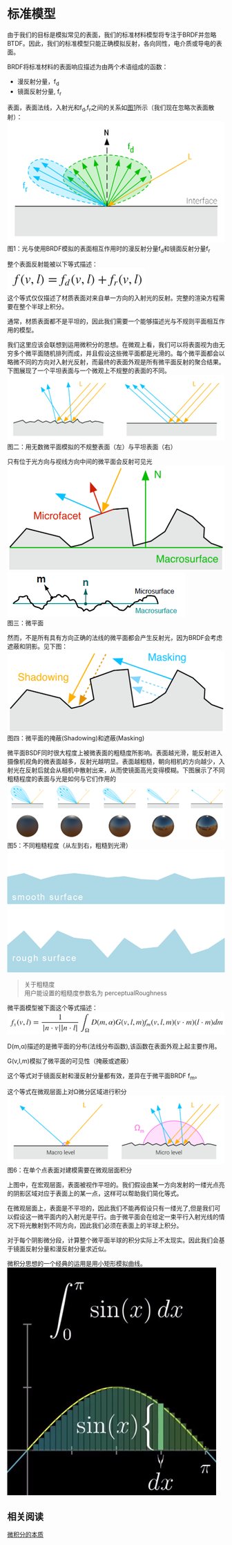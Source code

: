 # 标准模型
由于我们的目标是模拟常见的表面，我们的标准材料模型将专注于BRDF并忽略BTDF。因此，我们的标准模型只能正确模拟反射，各向同性，电介质或导电的表面。

BRDF将标准材料的表面响应描述为由两个术语组成的函数：
- 漫反射分量，f<sub>d</sub>
- 镜面反射分量, f<sub>r</sub>

表面，表面法线，入射光和f<sub>d</sub>,f<sub>r</sub>之间的关系如[图1](figure_1)所示（我们现在忽略次表面散射）：
![figure_1](../../assets/material/4.1/diagram_fr_fd.png)
图1：光与使用BRDF模拟的表面相互作用时的漫反射分量f<sub>d</sub>和镜面反射分量f<sub>r</sub>

整个表面反射能被以下等式描述：  
![fd_fr](../../assets/material/4.1/formula/fd_fr.png)  
这个等式仅仅描述了材质表面对来自单一方向的入射光的反射。完整的渲染方程需要在整个半球上积分。

通常，材质表面都不是平坦的，因此我们需要一个能够描述光与不规则平面相互作用的模型。

我们这里应该会联想到运用微积分的思想。在微观上看，我们可以将表面视为由无穷多个微平面随机排列而成，并且假设这些微平面都是光滑的。每个微平面都会以略微不同的方向对入射光反射，而最终的表面外观是所有微平面反射的聚合结果。下图展现了一个平坦表面与一个微观上不规整的表面的不同。
![diagram_microfacet](../../assets/material/4.1/diagram_microfacet.png)  
图二：用无数微平面模拟的不规整表面（左）与平坦表面（右）

只有位于光方向与视线方向中间的微平面会反射可见光
![diagram_macrosurface](../../assets/material/4.1/diagram_macrosurface.png)  
![diagram_macrosurface2](../../assets/material/4.1/diagram_macrosurface2.png)  
图三：微平面

然而，不是所有具有方向正确的法线的微平面都会产生反射光，因为BRDF会考虑遮蔽和阴影。见下图：
![diagram_shadowing_masking](../../assets/material/4.1/diagram_shadowing_masking.png) 
图四：微平面的掩蔽(Shadowing)和遮蔽(Masking)

微平面BSDF同时很大程度上被微表面的粗糙度所影响。表面越光滑，能反射进入摄像机视角的微表面越多，反射光越明显。表面越粗糙，朝向相机的方向越少，入射光在反射后就会从相机中散射出来，从而使镜面高光变得模糊。下图展示了不同粗糙程度的表面与光是如何与它们作用的
![diagram_roughness](../../assets/material/4.1/diagram_roughness.png) 
图5：不同粗糙程度（从左到右，粗糙到光滑）
![rough_smooth](../../assets/material/4.1/rough_smooth.png) 

> 关于粗糙度  
> 用户能设置的粗糙度参数名为 perceptualRoughness

微平面模型被下面这个等式描述：
![microfacet](../../assets/material/4.1/formula/microfacet.png) 


D(m,α)描述的是微平面的分布(法线分布函数),该函数在表面外观上起主要作用。

G(v,l,m)模拟了微平面的可见性（掩蔽或遮蔽）

这个等式对于镜面反射和漫反射分量都有效，差异在于微平面BRDF f<sub>m</sub>。

这个等式在微观层面上对Ω微分区域进行积分
![diagram_micro_vs_macro](../../assets/material/4.1/diagram_micro_vs_macro.png) 
图6：在单个点表面对建模需要在微观层面积分

上图中，在宏观层面，表面被视作平坦的。我们假设由某一方向发射的一缕光点亮的阴影区域对应于表面上的某一点，这样可以帮助我们简化等式。

在微观层面上，表面是不平坦的，因此我们不能再假设只有一缕光了,但是我们可以假设这一微平面内的入射光是平行。由于微平面会在给定一束平行入射光线的情况下将光散射到不同方向，因此我们必须在表面上的半球上积分。

对于每个阴影微分段，计算整个微平面半球的积分实际上不太现实。因此我们会基于镜面反射分量和漫反射分量求近似。

微积分思想的一个经典的运用是用小矩形模拟曲线。
![calculus](../../assets/material/4.1/calculus.png) 

## 相关阅读
[微积分的本质](https://www.bilibili.com/video/av24325548/?p=8)